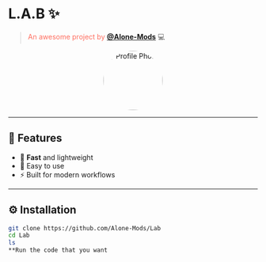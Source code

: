 # L.A.B ✨

> <span style="color:#FF6F61;">An awesome project by</span> **[@Alone-Mods](https://github.com/Alone-Mods)** 💻  

<p align="center">
  <a href="https://github.com/Alone-Mods">
    <img src="https://github.com/Alone-Mods.png" width="120" style="border-radius:50%;" alt="Profile Photo"/>
  </a>
</p>

---

## 🎨 Features
- 🌟 **Fast** and lightweight
- 🎯 Easy to use
- ⚡ Built for modern workflows  

---

## ⚙️ Installation

```bash
git clone https://github.com/Alone-Mods/Lab
cd Lab
ls
**Run the code that you want
